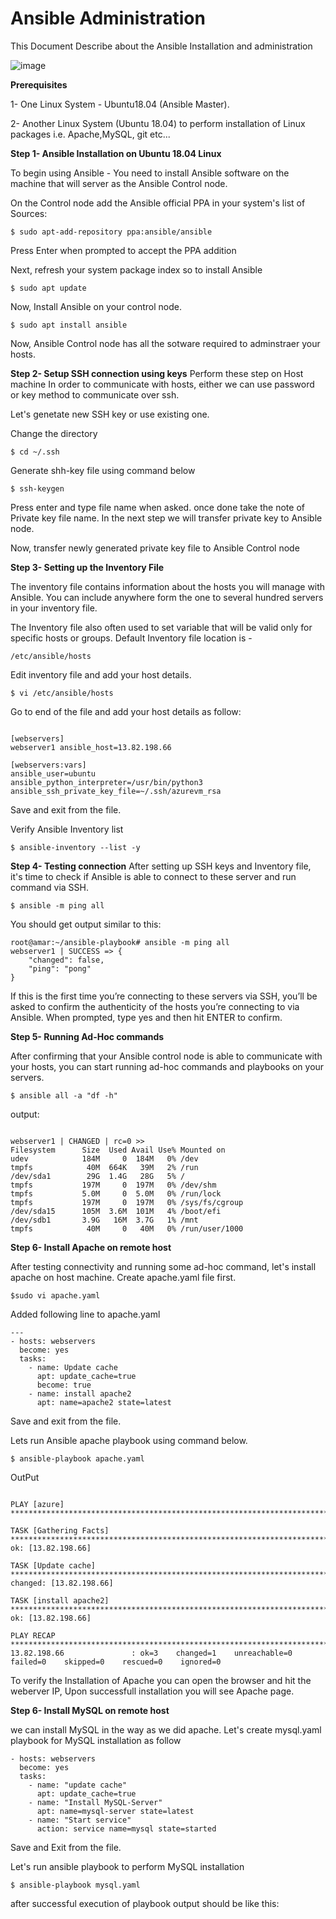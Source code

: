 # Ansible Administration
This Document Describe about the Ansible Installation and administration

![image](https://intellipaat.com/mediaFiles/2018/12/6-1.png)

**Prerequisites** 

1- One Linux System - Ubuntu18.04 (Ansible Master).

2- Another Linux System (Ubuntu 18.04) to perform installation of Linux packages i.e. Apache,MySQL, git etc...

**Step 1- Ansible Installation on Ubuntu 18.04 Linux**

To begin using Ansible - You need to install Ansible software on the machine that will server as the Ansible Control node.

On the Control node add the Ansible official PPA in your system's list of Sources:
```
$ sudo apt-add-repository ppa:ansible/ansible
```
Press Enter when prompted to accept the PPA addition

Next, refresh your system package index so to install Ansible
```
$ sudo apt update
```
Now, Install Ansible on your control node.
```
$ sudo apt install ansible
```

Now, Ansible Control node has all the sotware required to adminstraer your hosts.

**Step 2- Setup SSH connection using keys**
Perform these step on Host machine
In order to communicate with hosts, either we can use password or key method to communicate over ssh.

Let's genetate new SSH key or use existing one.

Change the directory
```
$ cd ~/.ssh 
```
Generate shh-key file using command below

```
$ ssh-keygen
```
 Press enter and type file name when asked.
 once done take the note of Private key file name. In the next step we will transfer private key to Ansible node.

 Now, transfer newly generated private key file to Ansible Control node 


**Step 3- Setting up the Inventory File**

The inventory file contains information about the hosts you will manage with Ansible. You can include anywhere form the one to several hundred servers in your inventory file.

The Inventory file also often used to set variable that will be valid only for specific hosts or groups. 
Default Inventory file location is - 
```
/etc/ansible/hosts
```
Edit inventory file and add your host details.

```
$ vi /etc/ansible/hosts
```
Go to end of the file and add your host details as follow:
```

[webservers]
webserver1 ansible_host=13.82.198.66

[webservers:vars]
ansible_user=ubuntu
ansible_python_interpreter=/usr/bin/python3
ansible_ssh_private_key_file=~/.ssh/azurevm_rsa
```
Save and exit from the file.

Verify Ansible Inventory list
```
$ ansible-inventory --list -y
```

**Step 4- Testing connection**
After setting up SSH keys and Inventory file, it's time to check if Ansible is able to connect to these server and run command via SSH.

```
$ ansible -m ping all
```
You should get output similar to this:
```
root@amar:~/ansible-playbook# ansible -m ping all
webserver1 | SUCCESS => {
    "changed": false,
    "ping": "pong"
}
```
If this is the first time you’re connecting to these servers via SSH, you’ll be asked to confirm the authenticity of the hosts you’re connecting to via Ansible. When prompted, type yes and then hit ENTER to confirm.

**Step 5- Running Ad-Hoc commands**

After confirming that your Ansible control node is able to communicate with your hosts, you can start running ad-hoc commands and playbooks on your servers.

```
$ ansible all -a "df -h"
```
output:

```

webserver1 | CHANGED | rc=0 >>
Filesystem      Size  Used Avail Use% Mounted on
udev            184M     0  184M   0% /dev
tmpfs            40M  664K   39M   2% /run
/dev/sda1        29G  1.4G   28G   5% /
tmpfs           197M     0  197M   0% /dev/shm
tmpfs           5.0M     0  5.0M   0% /run/lock
tmpfs           197M     0  197M   0% /sys/fs/cgroup
/dev/sda15      105M  3.6M  101M   4% /boot/efi
/dev/sdb1       3.9G   16M  3.7G   1% /mnt
tmpfs            40M     0   40M   0% /run/user/1000

```
**Step 6- Install Apache on remote host**

After testing connectivity and running some ad-hoc command, let's install apache on host machine.
Create apache.yaml file first.

```
$sudo vi apache.yaml
```
Added following line to apache.yaml
```
---
- hosts: webservers
  become: yes
  tasks:
    - name: Update cache
      apt: update_cache=true
      become: true
    - name: install apache2
      apt: name=apache2 state=latest
```
Save and exit from the file.

Lets run Ansible apache playbook using command below.
```
$ ansible-playbook apache.yaml
```
OutPut

```

PLAY [azure] ******************************************************************************************************************

TASK [Gathering Facts] ********************************************************************************************************
ok: [13.82.198.66]

TASK [Update cache] ***********************************************************************************************************
changed: [13.82.198.66]

TASK [install apache2] ********************************************************************************************************
ok: [13.82.198.66]

PLAY RECAP ********************************************************************************************************************
13.82.198.66               : ok=3    changed=1    unreachable=0    failed=0    skipped=0    rescued=0    ignored=0
```
To verify the Installation of Apache you can open the browser and hit the weberver IP, Upon successfull installation you will see Apache page.

**Step 6- Install MySQL on remote host**

we can install MySQL in the way as we did apache. Let's create mysql.yaml playbook for MySQL installation as follow
 ```
 - hosts: webservers
   become: yes
   tasks:
     - name: "update cache"
       apt: update_cache=true
     - name: "Install MySQL-Server"
       apt: name=mysql-server state=latest
     - name: "Start service"
       action: service name=mysql state=started

```
Save and Exit from the file.

Let's run ansible playbook to perform MySQL installation

```
$ ansible-playbook mysql.yaml

```
after successful execution of playbook output should be like this:

```


```

